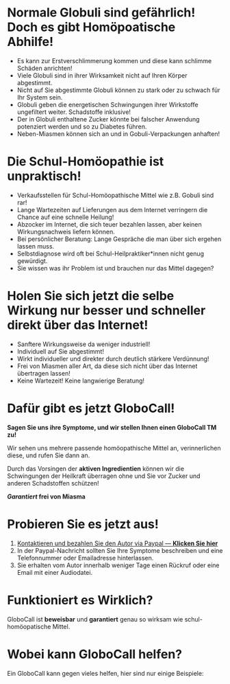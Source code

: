 # Normale Globuli sind gefährlich! Doch es gibt Homöpoatische Abhilfe!

- Es kann zur Erstverschlimmerung kommen und diese kann schlimme Schäden anrichten! 
- Viele Globuli sind in ihrer Wirksamkeit nicht auf Ihren Körper abgestimmt.
- Nicht auf Sie abgestimmte Globuli können zu stark oder zu schwach für Ihr System sein.
- Globuli geben die energetischen Schwingungen ihrer Wirkstoffe ungefiltert weiter. Schadstoffe inklusive!
- Der in Globuli enthaltene Zucker könnte bei falscher Anwendung potenziert werden und so zu Diabetes führen.
- Neben-Miasmen können sich an und in Gobuli-Verpackungen anhaften!

# Die Schul-Homöopathie ist unpraktisch!

- Verkaufsstellen für Schul-Homöopathische Mittel wie z.B. Gobuli sind rar! 
- Lange Wartezeiten auf Lieferungen aus dem Internet verringern die Chance auf eine schnelle Heilung!
- Abzocker im Internet, die sich teuer bezahlen lassen, aber keinen Wirkungsnachweis liefern können.
- Bei persönlicher Beratung: Lange Gespräche die man über sich ergehen lassen muss.
- Selbstdiagnose wird oft bei Schul-Heilpraktiker*innen nicht genug gewürdigt. 
- Sie wissen was ihr Problem ist und brauchen nur das Mittel dagegen?

# Holen Sie sich jetzt die selbe Wirkung nur besser und schneller direkt über das Internet!

- Sanftere Wirkungsweise da weniger industriell!
- Individuell auf Sie abgestimmt!
- Wirkt individueller und direkter durch deutlich stärkere Verdünnung!
- Frei von Miasmen aller Art, da diese sich nicht über das Internet übertragen lassen!
- Keine Wartezeit! Keine langwierige Beratung!

# Dafür gibt es jetzt GloboCall!

**Sagen Sie uns ihre Symptome, und wir stellen Ihnen einen GloboCall TM zu!** 

Wir sehen uns mehrere passende homöopathische Mittel an, verinnerlichen diese, und rufen Sie dann an. 

Durch das Vorsingen der **aktiven Ingredientien** können wir die Schwingungen der Heilkraft überragen ohne und Sie vor Zucker und anderen Schadstoffen schützen!

***Garantiert* frei von Miasma**

# Probieren Sie es jetzt aus! 

1. [Kontaktieren und bezahlen Sie den Autor via Paypal — **Klicken Sie hier**](https://www.paypal.me/DanielJilg/69.69?locale.x=de_DE)
2. In der Paypal-Nachricht sollten Sie Ihre Symptome beschreiben und eine Telefonnummer oder Emailadresse hinterlassen.
3. Sie erhalten vom Autor innerhalb weniger Tage einen Rückruf oder eine Email mit einer Audiodatei.

# Funktioniert es Wirklich?

GloboCall ist **beweisbar** und **garantiert** genau so wirksam wie schul-homöopatische Mittel. 

# Wobei kann GloboCall helfen?

Ein GloboCall kann gegen vieles helfen, hier sind nur einige Beispiele:
